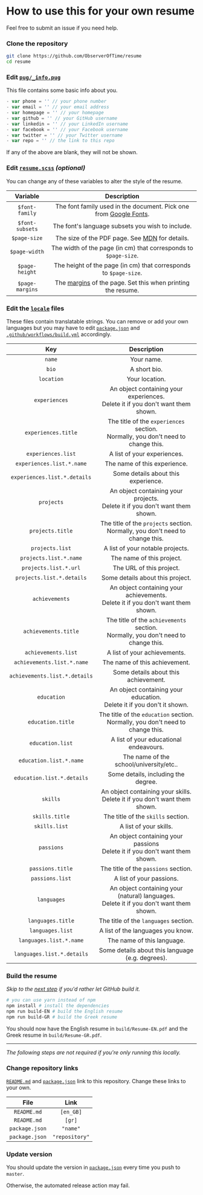 # How to use this for your own resume

Feel free to submit an issue if you need help.

### Clone the repository

```sh
git clone https://github.com/ObserverOfTime/resume
cd resume
```

### Edit [`pug/_info.pug`](pug/_info.pug)

This file contains some basic info about you.

```js
- var phone = '' // your phone number
- var email = '' // your email address
- var homepage = '' // your homepage
- var github = '' // your GitHub username
- var linkedin = '' // your LinkedIn username
- var facebook = '' // your Facebook username
- var twitter = '' // your Twitter username
- var repo = '' // the link to this repo
```

If any of the above are blank, they will not be shown.

### Edit [`resume.scss`](resume.scss) *(optional)*

You can change any of these variables to alter the style of the resume.

|    Variable     |                         Description                          |
| :-------------: | :----------------------------------------------------------: |
| `$font-family`  | The font family used in the document. Pick one from [Google Fonts][fonts]. |
| `$font-subsets` |       The font's language subsets you wish to include.       |
|  `$page-size`   |    The size of the PDF page. See [MDN][size] for details.     |
|  `$page-width`  | The width of the page (in cm) that corresponds to `$page-size`. |
| `$page-height`  | The height of the page (in cm) that corresponds to `$page-size`. |
| `$page-margins` | The [margins][margin] of the page. Set this when printing the resume. |

[fonts]: https://fonts.google.com/
[size]: https://developer.mozilla.org/en-US/docs/Web/CSS/@page/size
[margin]: https://developer.mozilla.org/en-US/docs/Web/CSS/margin

### Edit the [`locale`](locale) files

These files contain translatable strings.
You can remove or add your own languages
but you may have to edit [`package.json`](package.json) and
[`.github/workflows/build.yml`](.github/workflows/build.yml) accordingly.

|              Key              |                         Description                          |
| :---------------------------: | :----------------------------------------------------------: |
|            `name`             |                          Your name.                          |
|             `bio`             |                         A short bio.                         |
|          `location`           |                        Your location.                        |
|         `experiences`         | An object containing your experiences.<br>Delete it if you don't want them shown. |
|      `experiences.title`      | The title of the `experiences` section.<br>Normally, you don't need to change this. |
|      `experiences.list`       |                 A list of your experiences.                  |
|   `experiences.list.*.name`   |                 The name of this experience.                 |
| `experiences.list.*.details`  |             Some details about this experience.              |
|          `projects`           | An object containing your projects.<br>Delete it if you don't want them shown. |
|       `projects.title`        | The title of the `projects` section.<br>Normally, you don't need to change this. |
|        `projects.list`        |               A list of your notable projects.               |
|    `projects.list.*.name`     |                  The name of this project.                   |
|     `projects.list.*.url`     |                   The URL of this project.                   |
|   `projects.list.*.details`   |               Some details about this project.               |
|        `achievements`         | An object containing your achievements.<br>Delete it if you don't want them shown. |
|     `achievements.title`      | The title of the `achievements` section.<br>Normally, you don't need to change this. |
|      `achievements.list`      |                 A list of your achievements.                 |
|  `achievements.list.*.name`   |                The name of this achievement.                 |
| `achievements.list.*.details` |             Some details about this achievement.             |
|          `education`          | An object containing your education.<br>Delete it if you don't it shown. |
|       `education.title`       | The title of the `education` section.<br>Normally, you don't need to change this. |
|       `education.list`        |            A list of your educational endeavours.            |
|    `education.list.*.name`    |           The name of the school/university/etc..            |
|  `education.list.*.details`   |             Some details, including the degree.              |
|           `skills`            | An object containing your skills.<br>Delete it if you don't want them shown. |
|        `skills.title`         |              The title of the `skills` section.              |
|         `skills.list`         |                    A list of your skills.                    |
|          `passions`           | An object containing your passions<br>Delete it if you don't want them shown. |
|       `passions.title`        |             The title of the `passions` section.             |
|        `passions.list`        |                   A list of your passions.                   |
|          `languages`          | An object containing your (natural) languages.<br>Delete it if you don't want them shown. |
|       `languages.title`       |            The title of the `languages` section.             |
|       `languages.list`        |              A list of the languages you know.               |
|    `languages.list.*.name`    |                  The name of this language.                  |
|  `languages.list.*.details`   |       Some details about this language (e.g. degrees).       |

### Build the resume

*Skip to the [next step](#change-repository-links) if you'd rather let GitHub build it.*

```sh
# you can use yarn instead of npm
npm install # install the dependencies
npm run build-EN # build the English resume
npm run build-GR # build the Greek resume
```

You should now have the English resume in `build/Resume-EN.pdf`
and the Greek resume in `build/Resume-GR.pdf`.

---

*The following steps are not required if you're only running this locally.*

### Change repository links

[`README.md`](README.md) and [`package.json`](package.json) link to this repository.
Change these links to your own.

|      File      |      Link      |
| :------------: | :------------: |
|  `README.md`   |   `[en_GB]`    |
|  `README.md`   |     `[gr]`     |
| `package.json` |    `"name"`    |
| `package.json` | `"repository"` |

### Update version

You should update the version in [`package.json`](package.json) every time you push to `master`.

Otherwise, the automated release action may fail.

